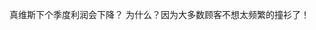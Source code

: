 <!---
markmeta_author: wongoo
markmeta_date: 2012-07-17 09:35:13
excerpt: 冷笑话——真维斯下个季度利润将下降
slug: joke-why-sale-will-decline
markmeta_title: 冷笑话——真维斯下个季度利润将下降
wordpress_id: 308
markmeta_categories: Inspiration
markmeta_tags: 利润,真维斯
-->

真维斯下个季度利润会下降？ 为什么？因为大多数顾客不想太频繁的撞衫了！
